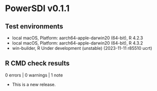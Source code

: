 # PowerSDI v0.1.1

## Test environments

 - local macOS, Platform: aarch64-apple-darwin20 (64-bit), R 4.2.3
 - local macOS, Platform: aarch64-apple-darwin20 (64-bit), R 4.3.2
 - win-builder, R Under development (unstable) (2023-11-11 r85510 ucrt)
 
## R CMD check results

0 errors | 0 warnings | 1 note

* This is a new release.
